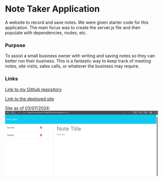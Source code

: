 # Note Taker Application
A website to record and save notes. We were given starter code for this application. The main focus was to create the server.js file and then populate with dependencies, routes, etc.

### Purpose 
To assist a small business owner with writing and saving notes so they can better run their business. This is a fantastic way to keep track of meeting notes, site visits, sales calls, or whatever the business may require.


### Links

[Link to my Github repository](https://github.com/anplace/Forget-Me-Not)

[Link to the deployed site](https://forget-me-not-place-2d106e252ec9.herokuapp.com/)

Site as of 03/07/2024:
![Picture of the Note Taker App with two test notes already entered.](image.png)
